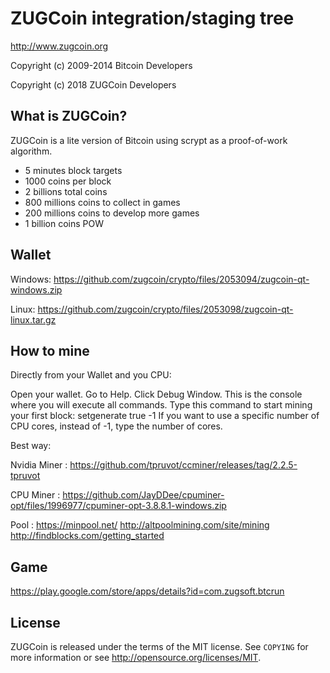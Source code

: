 ZUGCoin integration/staging tree
================================

http://www.zugcoin.org

Copyright (c) 2009-2014 Bitcoin Developers

Copyright (c) 2018 ZUGCoin Developers

What is ZUGCoin?
----------------

ZUGCoin is a lite version of Bitcoin using scrypt as a proof-of-work algorithm.
 - 5 minutes block targets
 - 1000 coins per block
 - 2 billions total coins
 - 800 millions coins to collect in games
 - 200 millions coins to develop more games
 - 1 billion coins POW


Wallet
------
Windows:
https://github.com/zugcoin/crypto/files/2053094/zugcoin-qt-windows.zip

Linux:
https://github.com/zugcoin/crypto/files/2053098/zugcoin-qt-linux.tar.gz

How to mine
-----------

Directly from your Wallet and you CPU:

Open your wallet.
Go to Help. 
Click Debug Window. 
This is the console where you will execute all commands.
Type this command to start mining your first block:
setgenerate true -1
If you want to use a specific number of CPU cores, instead of -1, type the number of cores.

Best way:

Nvidia Miner : https://github.com/tpruvot/ccminer/releases/tag/2.2.5-tpruvot

CPU Miner : https://github.com/JayDDee/cpuminer-opt/files/1996977/cpuminer-opt-3.8.8.1-windows.zip

Pool : 
https://minpool.net/
http://altpoolmining.com/site/mining
http://findblocks.com/getting_started 


Game
----
https://play.google.com/store/apps/details?id=com.zugsoft.btcrun

 
 

License
-------

ZUGCoin is released under the terms of the MIT license. See `COPYING` for more
information or see http://opensource.org/licenses/MIT.


